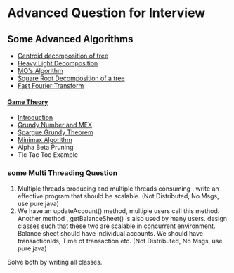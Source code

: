 # Advanced Question for Interview


## Some Advanced Algorithms

* [Centroid decomposition of tree](https://www.geeksforgeeks.org/centroid-decomposition-of-tree/)
* [Heavy Light Decomposition](https://www.geeksforgeeks.org/heavy-light-decomposition-set-1-introduction/)
* [MO's Algorithm](https://www.geeksforgeeks.org/mos-algorithm-query-square-root-decomposition-set-1-introduction/)
* [Square Root Decomposition of a tree](https://www.geeksforgeeks.org/sqrt-square-root-decomposition-technique-set-1-introduction/)
* [Fast Fourier Transform](https://www.geeksforgeeks.org/fast-fourier-transformation-poynomial-multiplication/)

#### [Game Theory](https://www.geeksforgeeks.org/game-theory/)
* [Introduction](https://www.geeksforgeeks.org/introduction-to-combinatorial-game-theory/)
* [Grundy Number and MEX](https://www.geeksforgeeks.org/combinatorial-game-theory-set-3-grundy-numbersnimbers-and-mex/)
* [Spargue Grundy Theorem](https://www.youtube.com/watch?v=GRlGknQEOW8)
* [Minimax Algorithm](https://www.youtube.com/watch?v=KU9Ch59-4vw)
* Alpha Beta Pruning
* Tic Tac Toe Example


### some Multi Threading Question

1. Multiple threads producing and multiple threads consuming , write an effective program that should be scalable. (Not Distributed, No Msgs, use pure java)
2. We have an updateAccount() method, multiple users call this method. Another method , getBalanceSheet() is also used by many users. design classes  such that these two are scalable in concurrent environment. Balance sheet should have individual accounts. We should have transactionIds, Time of transaction etc. (Not Distributed, No Msgs, use pure java) 

Solve both by writing all classes.

